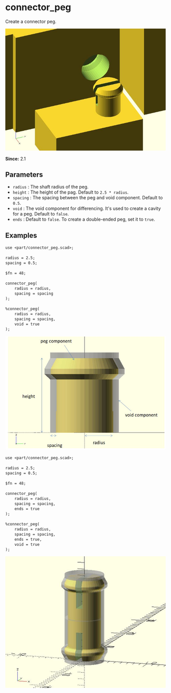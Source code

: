 # connector_peg

Create a connector peg.

![connector_peg](images/lib2x-connector_peg-3.JPG)

**Since:** 2.1


## Parameters

- `radius` : The shaft radius of the peg.
- `height` : The height of the pag. Default to `2.5 * radius`.
- `spacing` : The spacing between the peg and void component. Default to `0.5`.
- `void` : The void component for differencing. It's used to create a cavity for a peg. Default to `false`.
- `ends` : Default to `false`. To create a double-ended peg, set it to `true`.

## Examples

	use <part/connector_peg.scad>;

	radius = 2.5;
	spacing = 0.5;

	$fn = 48;

	connector_peg(
		radius = radius, 
		spacing = spacing
	);

	%connector_peg(
		radius = radius, 
		spacing = spacing,
		void = true
	);

![connector_peg](images/lib2x-connector_peg-1.JPG)

	use <part/connector_peg.scad>;

	radius = 2.5;
	spacing = 0.5;

	$fn = 48;

	connector_peg(
		radius = radius, 
		spacing = spacing,
		ends = true
	);

	%connector_peg(
		radius = radius, 
		spacing = spacing,
		ends = true,
		void = true
	);

![connector_peg](images/lib2x-connector_peg-2.JPG)